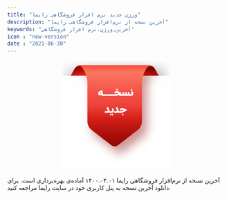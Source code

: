 ```yaml
---
title: "ورژن جدید نرم افزار فروشگاهی رایما"
description: "آخرین نسخه از نرم‌افزار فروشگاهی رایما"
keywords: "آخرین,ورژن،نرم افزار فروشگاهی"
icon : "new-version"
date : "2021-06-30"
---
```


<div style="width:50%;margin: auto;">

![ورژن جدید نرم افزار رایما](new-version.png)

</div>

آخرین نسخه از نرم‌افزار فروشگاهی رایما ۱۴۰۰.۰۴.۰۱ آماده‌ی بهره‌برداری است.
برای دانلود آخرین نسخه به پنل کاربری خود در سایت رایما مراجعه کنید.